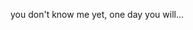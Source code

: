 you don't know me yet, one day you will...

<!---
developer-amjadhck/developer-amjadhck is a ✨ special ✨ repository because its `README.md` (this file) appears on your GitHub profile.
You can click the Preview link to take a look at your changes.
--->
